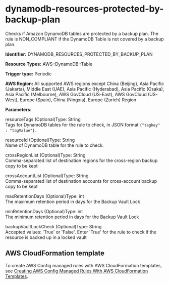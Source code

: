 # dynamodb\-resources\-protected\-by\-backup\-plan<a name="dynamodb-resources-protected-by-backup-plan"></a>

Checks if Amazon DynamoDB tables are protected by a backup plan\. The rule is NON\_COMPLIANT if the DynamoDB Table is not covered by a backup plan\. 

**Identifier:** DYNAMODB\_RESOURCES\_PROTECTED\_BY\_BACKUP\_PLAN

**Resource Types:** AWS::DynamoDB::Table

**Trigger type:** Periodic

**AWS Region:** All supported AWS regions except China \(Beijing\), Asia Pacific \(Jakarta\), Middle East \(UAE\), Asia Pacific \(Hyderabad\), Asia Pacific \(Osaka\), Asia Pacific \(Melbourne\), AWS GovCloud \(US\-East\), AWS GovCloud \(US\-West\), Europe \(Spain\), China \(Ningxia\), Europe \(Zurich\) Region

**Parameters:**

resourceTags \(Optional\)Type: String  
Tags for DynamoDB tables for the rule to check, in JSON format `{"tagkey" : "tagValue"}`\.

resourceId \(Optional\)Type: String  
Name of DynamoDB table for the rule to check\.

crossRegionList \(Optional\)Type: String  
Comma\-separated list of destination regions for the cross\-region backup copy to be kept

crossAccountList \(Optional\)Type: String  
Comma\-separated list of destination accounts for cross\-account backup copy to be kept

maxRetentionDays \(Optional\)Type: int  
The maximum retention period in days for the Backup Vault Lock

minRetentionDays \(Optional\)Type: int  
The minimum retention period in days for the Backup Vault Lock

backupVaultLockCheck \(Optional\)Type: String  
Accepted values: 'True' or 'False'\. Enter 'True' for the rule to check if the resource is backed up in a locked vault

## AWS CloudFormation template<a name="w2aac12c33c15b9d163c17"></a>

To create AWS Config managed rules with AWS CloudFormation templates, see [Creating AWS Config Managed Rules With AWS CloudFormation Templates](aws-config-managed-rules-cloudformation-templates.md)\.